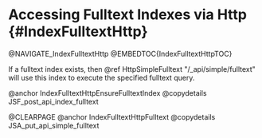 Accessing Fulltext Indexes via Http {#IndexFulltextHttp}
========================================================

@NAVIGATE_IndexFulltextHttp
@EMBEDTOC{IndexFulltextHttpTOC}

If a fulltext index exists, then @ref HttpSimpleFulltext
"/_api/simple/fulltext" will use this index to execute the specified
fulltext query.

@anchor IndexFulltextHttpEnsureFulltextIndex
@copydetails JSF_post_api_index_fulltext

@CLEARPAGE
@anchor IndexFulltextHttpFulltext
@copydetails JSA_put_api_simple_fulltext
